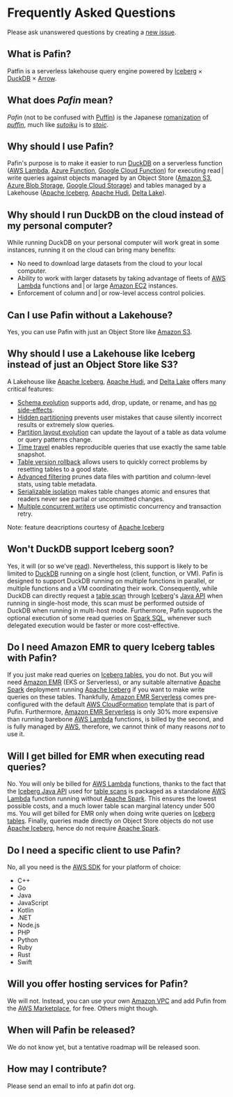 # Frequently Asked Questions

Please ask unanswered questions by creating a [new issue](https://github.com/sutoiku/pafin/issues).

## What is Pafin?
Patfin is a serverless lakehouse query engine powered by [Iceberg](https://iceberg.apache.org/) × [DuckDB](https://duckdb.org/) × [Arrow](https://arrow.apache.org/).

## What does *Pafin* mean?
*Pafin* (not to be confused with [Puffin](https://iceberg.apache.org/puffin-spec/)) is the Japanese [romanization](https://en.wikipedia.org/wiki/Romanization) of [*puffin*](https://en.wikipedia.org/wiki/Puffin), much like [*sutoiku*](https://github.com/sutoiku) is to [*stoic*](https://stoic.com/).

## Why should I use Pafin?
Pafin's purpose is to make it easier to run [DuckDB](https://duckdb.org/) on a serverless function ([AWS Lambda](https://aws.amazon.com/lambda/), [Azure Function](https://learn.microsoft.com/en-us/azure/azure-functions/functions-overview), [Google Cloud Function](https://cloud.google.com/functions)) for executing read | write queries against objects managed by an Object Store ([Amazon S3](https://aws.amazon.com/s3/), [Azure Blob Storage](https://azure.microsoft.com/en-us/products/storage/blobs), [Google Cloud Storage](https://cloud.google.com/storage)) and tables managed by a Lakehouse ([Apache Iceberg](https://iceberg.apache.org/), [Apache Hudi](https://hudi.apache.org/), [Delta Lake](https://delta.io/)).

## Why should I run DuckDB on the cloud instead of my personal computer?
While running DuckDB on your personal computer will work great in some instances, running it on the cloud can bring many benefits:
- No need to download large datasets from the cloud to your local computer.
- Ability to work with larger datasets by taking advantage of fleets of [AWS Lambda](https://aws.amazon.com/lambda/) functions and | or large [Amazon EC2](https://aws.amazon.com/ec2/) instances.
- Enforcement of column and | or row-level access control policies.

## Can I use Pafin without a Lakehouse?
Yes, you can use Pafin with just an Object Store like [Amazon S3](https://aws.amazon.com/s3/).

## Why should I use a Lakehouse like Iceberg instead of just an Object Store like S3?
A Lakehouse like [Apache Iceberg](https://iceberg.apache.org/), [Apache Hudi](https://hudi.apache.org/), and [Delta Lake](https://delta.io/) offers many critical features:
- [Schema evolution](https://iceberg.apache.org/docs/latest/evolution/#schema-evolution) supports add, drop, update, or rename, and has [no side-effects](https://iceberg.apache.org/docs/latest/evolution/#correctness).
- [Hidden partitioning](https://iceberg.apache.org/docs/latest/partitioning/) prevents user mistakes that cause silently incorrect results or extremely slow queries.
- [Partition layout evolution](https://iceberg.apache.org/docs/latest/evolution/#partition-evolution) can update the layout of a table as data volume or query patterns change.
- [Time travel](https://iceberg.apache.org/docs/latest/spark-queries/#time-travel) enables reproducible queries that use exactly the same table snapshot.
- [Table version rollback](https://iceberg.apache.org/docs/latest/) allows users to quickly correct problems by resetting tables to a good state.
- [Advanced filtering](https://iceberg.apache.org/docs/latest/performance/#data-filtering) prunes data files with partition and column-level stats, using table metadata.
- [Serializable isolation](https://iceberg.apache.org/docs/latest/reliability/) makes table changes atomic and ensures that readers never see partial or uncommitted changes.
- [Multiple concurrent writers](https://iceberg.apache.org/docs/latest/reliability/#concurrent-write-operations) use optimistic concurrency and transaction retry.

Note: feature deacriptions courtesy of [Apache Iceberg](https://iceberg.apache.org/)

## Won't DuckDB support Iceberg soon?
Yes, it will (or so we've [read](https://twitter.com/tabulario/status/1616467434772533250)). Nevertheless, this support is likely to be limited to [DuckDB](https://duckdb.org/) running on a single host (client, function, or VM). Pafin is designed to support DuckDB running on multiple functions in parallel, or multiple functions and a VM coordinating their work. Consequently, while DuckDB can directly request a [table scan](https://iceberg.apache.org/docs/latest/api/#scanning) through [Iceberg](https://iceberg.apache.org/)'s [Java API](https://iceberg.apache.org/docs/latest/api/) when running in single-host mode, this scan must be performed outside of DuckDB when running in multi-host mode. Furthermore, Pafin supports the optional execution of some read queries on [Spark SQL](), whenever such delegated execution would be faster or more cost-effective.

## Do I need Amazon EMR to query Iceberg tables with Pafin?
If you just make read queries on [Iceberg tables](https://iceberg.apache.org/docs/latest/configuration/), you do not. But you will need [Amazon EMR](https://aws.amazon.com/emr/) (EKS or Serverless), or any suitable alternative [Apache Spark](https://spark.apache.org/) deployment running [Apache Iceberg](https://iceberg.apache.org/) if you want to make write queries on these tables. Thankfully, [Amazon EMR Serverless](https://aws.amazon.com/emr/serverless/) comes pre-configured with the default [AWS CloudFormation](https://aws.amazon.com/cloudformation/) template that is part of Pufin. Furthermore, [Amazon EMR Serverless](https://aws.amazon.com/emr/serverless/) is only 30% more expensive than running barebone [AWS Lambda](https://aws.amazon.com/lambda/) functions, is billed by the second, and is fully managed by [AWS](https://aws.amazon.com/), therefore, we cannot think of many reasons *not* to use it.

## Will I get billed for EMR when executing read queries?
No. You will only be billed for [AWS Lambda](https://aws.amazon.com/lambda/) functions, thanks to the fact that the [Iceberg Java API](https://iceberg.apache.org/docs/latest/api/) used for [table scans](https://iceberg.apache.org/docs/latest/api/#scanning) is packaged as a standalone [AWS Lambda](https://aws.amazon.com/lambda/) function running without [Apache Spark](https://spark.apache.org/). This ensures the lowest possible costs, and a much lower table scan marginal latency under 500 ms. You will get billed for EMR only when doing write queries on [Iceberg tables](https://iceberg.apache.org/docs/latest/configuration/). Finally, queries made directly on Object Store objects do not use [Apache Iceberg](https://iceberg.apache.org/), hence do not require [Apache Spark](https://spark.apache.org/).

## Do I need a specific client to use Pafin?
No, all you need is the [AWS SDK](https://aws.amazon.com/developer/tools/) for your platform of choice:
- C++
- Go
- Java
- JavaScript
- Kotlin
- .NET
- Node.js
- PHP
- Python
- Ruby
- Rust
- Swift

## Will you offer hosting services for Pafin?
We will not. Instead, you can use your own [Amazon VPC](https://aws.amazon.com/vpc/) and add Pufin from the [AWS Marketplace](https://aws.amazon.com/marketplace), for free. Others might though.

## When will Pafin be released?
We do not know yet, but a tentative roadmap will be released soon.

## How may I contribute?
Please send an email to info at pafin dot org.
